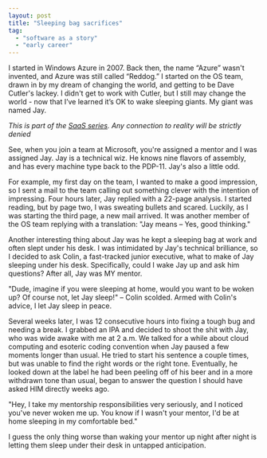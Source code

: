 ```yaml
---
layout: post
title: "Sleeping bag sacrifices"
tag:
  - "software as a story"
  - "early career"
---
```


I started in Windows Azure in 2007. Back then, the name “Azure” wasn't invented, and Azure was still called “Reddog.” I started on the OS team, drawn in by my dream of changing the world, and getting to be Dave Cutler's lackey. I didn't get to work with Cutler, but I still may change the world - now that I’ve learned it’s OK to wake sleeping giants. My giant was named Jay.

_This is part of the [SaaS series](tags0as%20a%20Story). Any connection to reality will be strictly denied_

See, when you join a team at Microsoft, you're assigned a mentor and I was assigned Jay. Jay is a technical wiz. He knows nine flavors of assembly, and has every machine type back to the PDP-11. Jay's also a little odd.

For example, my first day on the team, I wanted to make a good impression, so I sent a mail to the team calling out something clever with the intention of impressing. Four hours later, Jay replied with a 22-page analysis. I started reading, but by page two, I was sweating bullets and scared. Luckily, as I was starting the third page, a new mail arrived. It was another member of the OS team replying with a translation: "Jay means – Yes, good thinking."

Another interesting thing about Jay was he kept a sleeping bag at work and often slept under his desk. I was intimidated by Jay's technical brilliance, so I decided to ask Colin, a fast-tracked junior executive, what to make of Jay sleeping under his desk. Specifically, could I wake Jay up and ask him questions? After all, Jay was MY mentor.

"Dude, imagine if you were sleeping at home, would you want to be woken up? Of course not, let Jay sleep!" – Colin scolded. Armed with Colin's advice, I let Jay sleep in peace.

Several weeks later, I was 12 consecutive hours into fixing a tough bug and needing a break. I grabbed an IPA and decided to shoot the shit with Jay, who was wide awake with me at 2 a.m. We talked for a while about cloud computing and esoteric coding convention when Jay paused a few moments longer than usual. He tried to start his sentence a couple times, but was unable to find the right words or the right tone. Eventually, he looked down at the label he had been peeling off of his beer and in a more withdrawn tone than usual, began to answer the question I should have asked HIM directly weeks ago.

"Hey, I take my mentorship responsibilities very seriously, and I noticed you've never woken me up. You know if I wasn't your mentor, I'd be at home sleeping in my comfortable bed."

I guess the only thing worse than waking your mentor up night after night is letting them sleep under their desk in untapped anticipation.

